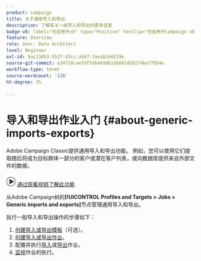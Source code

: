 ```yaml
---
product: campaign
title: 关于通用导入和导出
description: 了解有关一般导入和导出的更多信息
badge-v8: label="也适用于v8" type="Positive" tooltip="也适用于Campaign v8"
feature: Overview
role: User, Data Architect
level: Beginner
exl-id: 9ac13db3-552f-43cc-ab67-3aea82e0519e
source-git-commit: e34718caefdf5db4ddd61db601420274be77054e
workflow-type: tm+mt
source-wordcount: '126'
ht-degree: 3%

---
```


# 导入和导出作业入门 {#about-generic-imports-exports}



Adobe Campaign Classic提供通用导入和导出功能。 例如，您可以使用它们提取随后将成为目标群体一部分的客户或潜在客户列表，或向数据库提供来自外部文件的数据。

![](assets/do-not-localize/how-to-video.png) [通过观看视频了解此功能](../../platform/using/exporting-and-importing-profiles.md#import-profiles-video)

从Adobe Campaign树的&#x200B;**[!UICONTROL Profiles and Targets > Jobs > Generic imports and exports]**&#x200B;节点管理通用导入和导出。

执行一般导入和导出操作的步骤如下：

1. [创建导入或导出模板](../../platform/using/creating-import-export-templates.md)（可选）。
1. [创建导入或导出作业](../../platform/using/creating-import-export-jobs.md)。
1. 配置并执行[导入](../../platform/using/executing-import-jobs.md)或[导出](../../platform/using/executing-export-jobs.md)作业。
1. [监视](../../platform/using/monitoring-jobs-execution.md)作业的执行。
